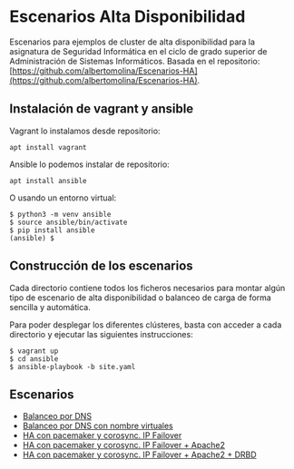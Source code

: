 # Escenarios Alta Disponibilidad

Escenarios para ejemplos de cluster de alta disponibilidad para la asignatura de Seguridad Informática en el ciclo de grado superior de Administración de Sistemas Informáticos. Basada en el repositorio:  [https://github.com/albertomolina/Escenarios-HA](https://github.com/albertomolina/Escenarios-HA).

## Instalación de vagrant y ansible

Vagrant lo instalamos desde repositorio:

    apt install vagrant

Ansible lo podemos instalar de repositorio:

    apt install ansible

O usando un entorno virtual:

    $ python3 -m venv ansible
    $ source ansible/bin/activate
    $ pip install ansible
    (ansible) $

## Construcción de los escenarios

Cada directorio contiene todos los ficheros necesarios para montar algún tipo de escenario de alta disponibilidad o balanceo de carga de forma sencilla y automática.

Para poder desplegar los diferentes clústeres, basta con acceder a cada directorio y ejecutar las siguientes instrucciones:

    $ vagrant up
    $ cd ansible
    $ ansible-playbook -b site.yaml
    
## Escenarios

* [Balanceo por DNS](01-Balanceo-DNS)
* [Balanceo por DNS con nombre virtuales](02-Balanceo-DNS-Nombres-Virtuales)
* [HA con pacemaker y corosync. IP Failover](03-HA-IPFailover)
* [HA con pacemaker y corosync. IP Failover + Apache2](04-HA-IPFailover-Apache2)
* [HA con pacemaker y corosync. IP Failover + Apache2 + DRBD](05-HA-IPFailover-Apache2+DRBD)
